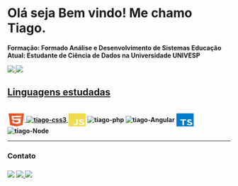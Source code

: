 # <h1>Olá seja Bem vindo! Me chamo Tiago.

 <strong >Formação: Formado Análise e Desenvolvimento de Sistemas 
 Educação Atual: Estudante de Ciência de Dados na Universidade UNIVESP
 <br>
<div align="left">
  <a href="https://github.com/THPL28">
  <img height="170em" src="https://github-readme-stats.vercel.app/api?username=THPL28&show_icons=true&theme=dark&include_all_commits=true&count_private=true"/>
  <img height="170em" src="https://github-readme-stats.vercel.app/api/top-langs/?username=THPL28&layout=compact&langs_count=7&theme=dark"/>
</div>
<h2>Linguagens estudadas</h2>
<div style="display: inline_block"><br>
  <img align="center" alt="tiago-HTML" height="30" width="40" src="https://raw.githubusercontent.com/devicons/devicon/master/icons/html5/html5-original.svg">
  <img align="center" alt="tiago-css3" height="30" width="40" src="https://cdn.jsdelivr.net/gh/devicons/devicon/icons/css3/css3-original.svg" />
  <img align="center" alt="tiago-Js" height="30" width="40" src="https://raw.githubusercontent.com/devicons/devicon/master/icons/javascript/javascript-plain.svg"></a>
  <img align="center" alt="tiago-php" height="40" width="50" src="https://cdn.jsdelivr.net/gh/devicons/devicon/icons/php/php-original.svg" />
  <img   align="center" alt="tiago-Angular" height="30" width="40" src="https://cdn.jsdelivr.net/gh/devicons/devicon/icons/angularjs/angularjs-original.svg" />
  <img align="center" alt="tiago-Ts" height="30" width="40" src="https://raw.githubusercontent.com/devicons/devicon/master/icons/typescript/typescript-plain.svg">
  <img  align="center" alt="tiago-Node" height="30" width="40" src="https://cdn.jsdelivr.net/gh/devicons/devicon/icons/nodejs/nodejs-original.svg" />

  
  
  </div>
  <hr>
<h3> Contato<h3>
  
  <footer>
  <a href = "mailto:tiago.looze28@gmail.com"><img src="https://img.shields.io/badge/-Gmail-%23333?style=for-the-badge&logo=gmail&logoColor=white" target="_blank"></a>
   <a href="https://instagram.com/tiagolooze" target="_blank"/><img src="https://img.shields.io/badge/-Instagram-%23E4405F?style=for-the-badge&logo=instagram&logoColor=white" target="_blank">
   <a href=" https://www.linkedin.com/in/tiago-looze-b1a0001b7" target="_blank"/><img src="https://img.shields.io/badge/-LinkedIn-%230077B5?style=for-the-badge&logo=linkedin&logoColor=white" target="_blank"> 
  </footer>
